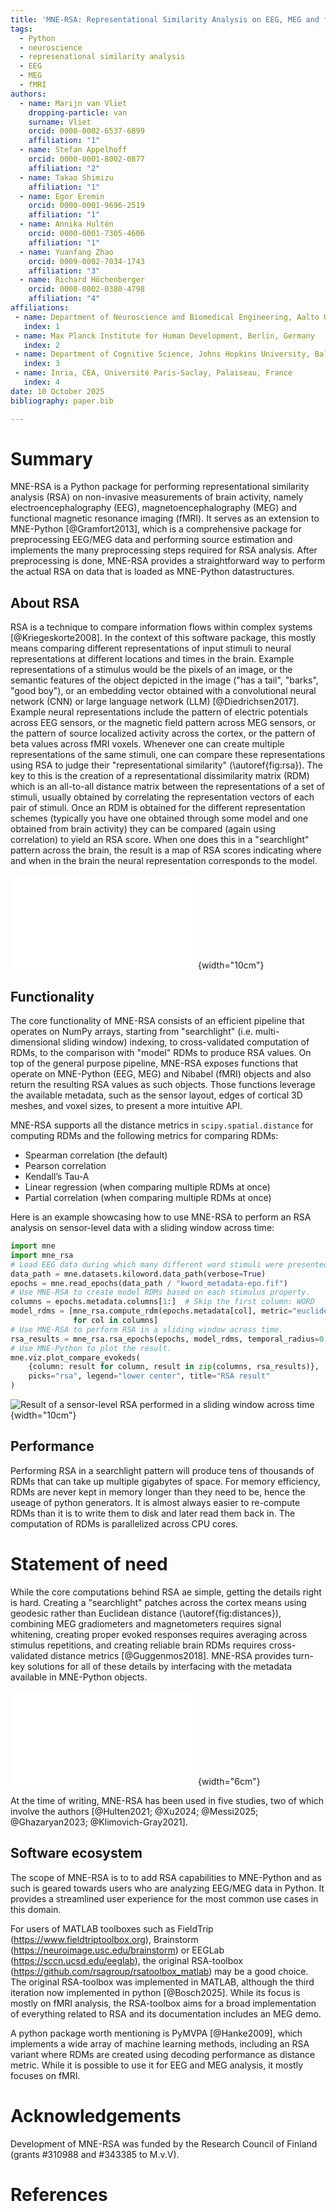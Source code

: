 ```yaml
---
title: 'MNE-RSA: Representational Similarity Analysis on EEG, MEG and fMRI data'
tags:
  - Python
  - neuroscience
  - represenational similarity analysis
  - EEG
  - MEG
  - fMRI
authors:
  - name: Marijn van Vliet
    dropping-particle: van
    surname: Vliet
    orcid: 0000-0002-6537-6899
    affiliation: "1"
  - name: Stefan Appelhoff
    orcid: 0000-0001-8002-0877
    affiliation: "2"
  - name: Takao Shimizu
    affiliation: "1"
  - name: Egor Eremin
    orcid: 0000-0001-9696-2519
    affiliation: "1"
  - name: Annika Hultén
    orcid: 0000-0001-7305-4606
    affiliation: "1"
  - name: Yuanfang Zhao 
    orcid: 0009-0002-7034-1743
    affiliation: "3"
  - name: Richard Höchenberger 
    orcid: 0000-0002-0380-4798
    affiliation: "4"
affiliations:
 - name: Department of Neuroscience and Biomedical Engineering, Aalto University, Finland
   index: 1
 - name: Max Planck Institute for Human Development, Berlin, Germany
   index: 2
 - name: Department of Cognitive Science, Johns Hopkins University, Baltimore, USA
   index: 3
 - name: Inria, CEA, Université Paris-Saclay, Palaiseau, France
   index: 4
date: 10 October 2025
bibliography: paper.bib

---
```


# Summary

MNE-RSA is a Python package for performing representational similarity analysis (RSA) on non-invasive measurements of brain activity, namely electroencephalography (EEG), magnetoencephalography (MEG) and functional magnetic resonance imaging (fMRI).
It serves as an extension to MNE-Python [@Gramfort2013], which is a comprehensive package for preprocessing EEG/MEG data and performing source estimation and implements the many preprocessing steps required for RSA analysis.
After preprocessing is done, MNE-RSA provides a straightforward way to perform the actual RSA on data that is loaded as MNE-Python datastructures.

## About RSA
RSA is a technique to compare information flows within complex systems [@Kriegeskorte2008].
In the context of this software package, this mostly means comparing different representations of input stimuli to neural representations at different locations and times in the brain.
Example representations of a stimulus would be the pixels of an image, or the semantic features of the object depicted in the image ("has a tail", "barks", "good boy"), or an embedding vector obtained with a convolutional neural network (CNN) or large language network (LLM) [@Diedrichsen2017].
Example neural representations include the pattern of electric potentials across EEG sensors, or the magnetic field pattern across MEG sensors, or the pattern of source localized activity across the cortex, or the pattern of beta values across fMRI voxels.
Whenever one can create multiple representations of the same stimuli, one can compare these representations using RSA to judge their "representational similarity" (\autoref{fig:rsa}).
The key to this is the creation of a representational dissimilarity matrix (RDM) which is an all-to-all distance matrix between the representations of a set of stimuli, usually obtained by correlating the representation vectors of each pair of stimuli.
Once an RDM is obtained for the different representation schemes (typically you have one obtained through some model and one obtained from brain activity) they can be compared (again using correlation) to yield an RSA score.
When one does this in a "searchlight" pattern across the brain, the result is a map of RSA scores indicating where and when in the brain the neural representation corresponds to the model.

![Schematic overview of representational similarity analysis (RSA).\label{fig:rsa}](rsa.pdf){width="10cm"}


## Functionality
The core functionality of MNE-RSA consists of an efficient pipeline that operates on NumPy arrays, starting from "searchlight" (i.e. multi-dimensional sliding window) indexing, to cross-validated computation of RDMs, to the comparison with "model" RDMs to produce RSA values.
On top of the general purpose pipeline, MNE-RSA exposes functions that operate on MNE-Python (EEG, MEG) and Nibabel (fMRI) objects and also return the resulting RSA values as such objects.
Those functions leverage the available metadata, such as the sensor layout, edges of cortical 3D meshes, and voxel sizes, to present a more intuitive API.

MNE-RSA supports all the distance metrics in `scipy.spatial.distance` for computing RDMs and the following metrics for comparing RDMs:

-  Spearman correlation (the default)
-  Pearson correlation
-  Kendall’s Tau-A
-  Linear regression (when comparing multiple RDMs at once)
-  Partial correlation (when comparing multiple RDMs at once)

Here is an example showcasing how to use MNE-RSA to perform an RSA analysis on sensor-level data with a sliding window across time:

```python
import mne
import mne_rsa
# Load EEG data during which many different word stimuli were presented.
data_path = mne.datasets.kiloword.data_path(verbose=True)
epochs = mne.read_epochs(data_path / "kword_metadata-epo.fif")
# Use MNE-RSA to create model RDMs based on each stimulus property.
columns = epochs.metadata.columns[1:]  # Skip the first column: WORD
model_rdms = [mne_rsa.compute_rdm(epochs.metadata[col], metric="euclidean")
              for col in columns]
# Use MNE-RSA to perform RSA in a sliding window across time.
rsa_results = mne_rsa.rsa_epochs(epochs, model_rdms, temporal_radius=0.01)
# Use MNE-Python to plot the result.
mne.viz.plot_compare_evokeds(
    {column: result for column, result in zip(columns, rsa_results)},
    picks="rsa", legend="lower center", title="RSA result"
)
```
![Result of a sensor-level RSA performed in a sliding window across time](../doc/rsa_result.png){width="10cm"}


## Performance
Performing RSA in a searchlight pattern will produce tens of thousands of RDMs that can take up multiple gigabytes of space.
For memory efficiency, RDMs are never kept in memory longer than they need to be, hence the useage of python generators.
It is almost always easier to re-compute RDMs than it is to write them to disk and later read them back in.
The computation of RDMs is parallelized across CPU cores.


# Statement of need

While the core computations behind RSA ae simple, getting the details right is hard.
Creating a "searchlight" patches across the cortex means using geodesic rather than Euclidean distance (\autoref{fig:distances}), combining MEG gradiometers and magnetometers requires signal whitening, creating proper evoked responses requires averaging across stimulus repetitions, and creating reliable brain RDMs requires cross-validated distance metrics [@Guggenmos2018].
MNE-RSA provides turn-key solutions for all of these details by interfacing with the metadata available in MNE-Python objects.

![Depiction of geodesic versus Euclidean distance between points along the cortex.\label{fig:distances}](distances.pdf){width="6cm"}

At the time of writing, MNE-RSA has been used in five studies, two of which involve the authors [@Hulten2021; @Xu2024; @Messi2025; @Ghazaryan2023; @Klimovich-Gray2021].


## Software ecosystem
The scope of MNE-RSA is to to add RSA capabilities to MNE-Python and as such is geared towards users who are analyzing EEG/MEG data in Python.
It provides a streamlined user experience for the most common use cases in this domain.

For users of MATLAB toolboxes such as FieldTrip (https://www.fieldtriptoolbox.org), Brainstorm (https://neuroimage.usc.edu/brainstorm) or EEGLab (https://sccn.ucsd.edu/eeglab), the original RSA-toolbox (https://github.com/rsagroup/rsatoolbox_matlab) may be a good choice.
The original RSA-toolbox was implemented in MATLAB, although the third iteration now implemented in python [@Bosch2025].
While its focus is mostly on fMRI analysis, the RSA-toolbox aims for a broad implementation of everything related to RSA and its documentation includes an MEG demo.

A python package worth mentioning is PyMVPA [@Hanke2009], which implements a wide array of machine learning methods, including an RSA variant where RDMs are created using decoding performance as distance metric.
While it is possible to use it for EEG and MEG analysis, it mostly focuses on fMRI.


# Acknowledgements

Development of MNE-RSA was funded by the Research Council of Finland (grants #310988 and #343385 to M.v.V).

# References
